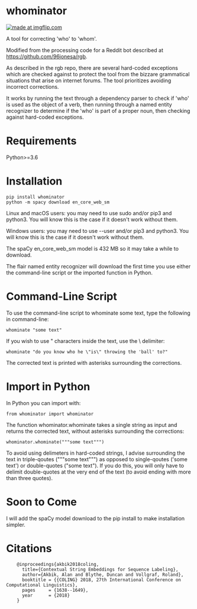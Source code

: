 # whominator

<a href="https://imgflip.com/i/4ahyja"><img src="https://i.imgflip.com/4ahyja.jpg" title="made at imgflip.com"/></a><div>

A tool for correcting 'who' to 'whom'.

Modified from the processing code for a Reddit bot described at https://github.com/96jonesa/rgb.

As described in the rgb repo, there are several hard-coded exceptions which are checked against to protect the tool from the bizzare grammatical situations that arise on internet forums. The tool prioritizes avoiding incorrect corrections.

It works by running the text through a dependency parser to check if 'who' is used as the object of a verb, then running through a named entity recognizer to determine if the 'who' is part of a proper noun, then checking against hard-coded exceptions.

# Requirements

Python>=3.6

# Installation

    pip install whominator
    python -m spacy download en_core_web_sm
    
Linux and macOS users: you may need to use sudo and/or pip3 and python3. You will know this is the case if it doesn't work without them.

Windows users: you may need to use --user and/or pip3 and python3. You will know this is the case if it doesn't work without them.

The spaCy en_core_web_sm model is 432 MB so it may take a while to download.

The flair named entity recognizer will download the first time you use either the command-line script or the imported function in Python.
    
# Command-Line Script

To use the command-line script to whominate some text, type the following in command-line:

    whominate "some text"
    
If you wish to use " characters inside the text, use the \ delimiter:

    whominate "do you know who he \"is\" throwing the 'ball' to?"
    
The corrected text is printed with asterisks surrounding the corrections.

# Import in Python

In Python you can import with:

    from whominator import whominator
    
The function whominator.whominate takes a single string as input and returns the corrected text, without asterisks surrounding the corrections:

    whominator.whominate("""some text""")
    
To avoid using delimeters in hard-coded strings, I advise surrounding the text in triple-qoutes ("""some text""") as opposed to single-qoutes ('some text') or double-quotes ("some text"). If you do this, you will only have to delimit double-quotes at the very end of the text (to avoid ending with more than three quotes).

# Soon to Come

I will add the spaCy model download to the pip install to make installation simpler.

# Citations

        @inproceedings{akbik2018coling,
          title={Contextual String Embeddings for Sequence Labeling},
          author={Akbik, Alan and Blythe, Duncan and Vollgraf, Roland},
          booktitle = {{COLING} 2018, 27th International Conference on Computational Linguistics},
          pages     = {1638--1649},
          year      = {2018}
        }
